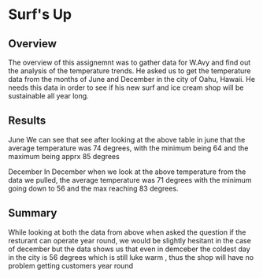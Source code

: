 # Surf's Up

## Overview 
The overview of this assignemnt was to gather data for W.Avy and find out the analysis of the temperature trends. He asked us to get the temperature data from the months of June and December
in the city of Oahu, Hawaii. He needs this data in order to see if his new surf and ice cream shop will be sustainable all year long. 

## Results 

June 
We can see that see after looking at the above table in june that the average temperature was 
74 degrees, with the minimum being 64 and the maximum being apprx 85 degrees 


December 
In December when we look at the above temperature from the data we pulled, the average temperature
was 71 degrees with the minimum going down to 56 and the max reaching 83 degrees.


## Summary 
While looking at both the data from above when asked the question if the resturant can operate year round, we would be slightly hesitant in the case of december but the data shows us that even in demceber the coldest day in the city is 56 degrees which is still luke warm , thus the shop will have no problem getting customers year round  
